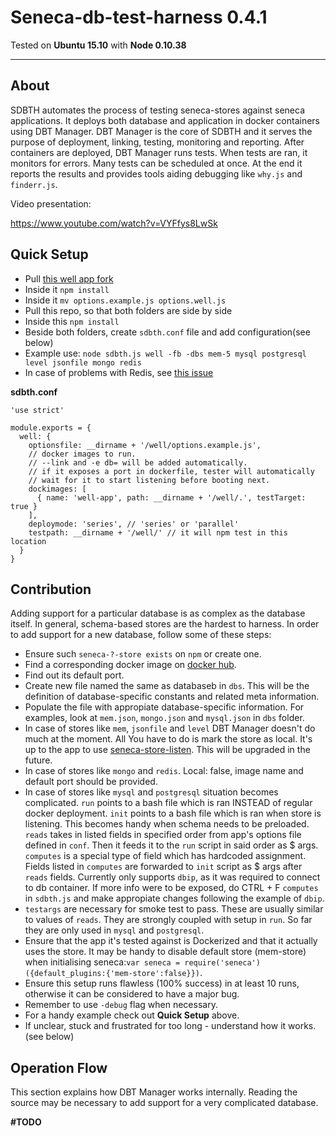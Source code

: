 # Seneca-db-test-harness 0.4.1

Tested on **Ubuntu 15.10** with **Node 0.10.38**

---

## About

SDBTH automates the process of testing seneca-stores against seneca applications. It deploys both database and application in docker containers using DBT Manager. DBT Manager is the core of SDBTH and it serves the purpose of deployment, linking, testing, monitoring and reporting. After containers are deployed, DBT Manager runs tests. When tests are ran, it monitors for errors. Many tests can be scheduled at once. At the end it reports the results and provides tools aiding debugging like `why.js` and `finderr.js`.

Video presentation:

https://www.youtube.com/watch?v=VYFfys8LwSk

## Quick Setup

- Pull [this well app fork](https://github.com/kamil-mech/well/tree/sdbth-4)
- Inside it `npm install`
- Inside it `mv options.example.js options.well.js`
- Pull this repo, so that both folders are side by side
- Inside this `npm install`
- Beside both folders, create `sdbth.conf` file and add configuration(see below)
- Example use: `node sdbth.js well -fb -dbs mem-5 mysql postgresql level jsonfile mongo redis`
- In case of problems with Redis, see [this issue](https://github.com/kamil-mech/seneca-db-test-harness/issues/2)

**sdbth.conf**
```
'use strict'

module.exports = {
  well: {
    optionsfile: __dirname + '/well/options.example.js',
    // docker images to run.
    // --link and -e db= will be added automatically.
    // if it exposes a port in dockerfile, tester will automatically
    // wait for it to start listening before booting next.
    dockimages: [
      { name: 'well-app', path: __dirname + '/well/.', testTarget: true }
    ],
    deploymode: 'series', // 'series' or 'parallel'
    testpath: __dirname + '/well/' // it will npm test in this location
  }
}
```

## Contribution
Adding support for a particular database is as complex as the database itself. In general, schema-based stores are the hardest to harness. In order to add support for a new database, follow some of these steps:
- Ensure such `seneca-?-store exists` on `npm` or create one.
- Find a corresponding docker image on [docker hub](https://hub.docker.com/).
- Find out its default port.
- Create new file named the same as databaseb in `dbs`. This will be the definition of database-specific constants and related meta information.
- Populate the file with appropiate database-specific information. For examples, look at `mem.json`, `mongo.json` and `mysql.json` in `dbs` folder.
- In case of stores like `mem`, `jsonfile` and `level` DBT Manager doesn't do much at the moment. All You have to do is mark the store as local. It's up to the app to use [seneca-store-listen](https://github.com/kamil-mech/seneca-store-listen). This will be upgraded in the future.
- In case of stores like `mongo` and `redis`. Local: false, image name and default port should be provided.
- In case of stores like `mysql` and `postgresql` situation becomes complicated. `run` points to a bash file which is ran INSTEAD of regular docker deployment. `init` points to a bash file which is ran when store is listening. This becomes handy when schema needs to be preloaded. `reads` takes in listed fields in specified order from app's options file defined in `conf`. Then it feeds it to the `run` script in said order as $ args. `computes` is a special type of field which has hardcoded assignment. Fields listed in `computes` are forwarded to `init` script as $ args after `reads` fields. Currently only supports `dbip`, as it was required to connect to db container. If more info were to be exposed, do CTRL + F `computes` in `sdbth.js` and make appropiate changes following the example of `dbip`.
- `testargs` are necessary for smoke test to pass. These are usually similar to values of `reads`. They are strongly coupled with setup in `run`. So far they are only used in `mysql` and `postgresql`.
- Ensure that the app it's tested against is Dockerized and that it actually uses the store. It may be handy to disable default store (mem-store) when initialising seneca:`var seneca = require('seneca')({default_plugins:{'mem-store':false}})`.
- Ensure this setup runs flawless (100% success) in at least 10 runs, otherwise it can be considered to have a major bug.
- Remember to use `-debug` flag when necessary.
- For a handy example check out **Quick Setup** above.
- If unclear, stuck and frustrated for too long - understand how it works. (see below)

## Operation Flow
This section explains how DBT Manager works internally. Reading the source may be necessary to add support for a very complicated database.

**#TODO**